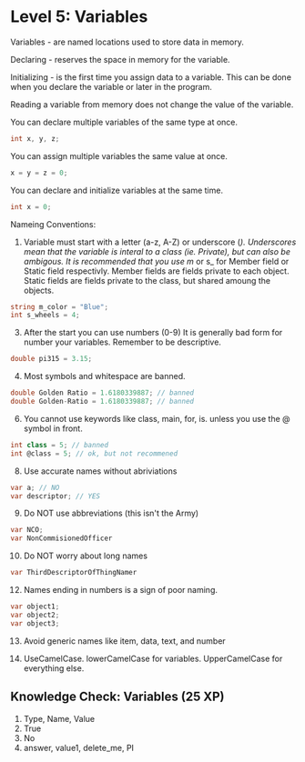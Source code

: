 # Level 5: Variables

Variables - are named locations used to store data in memory.

Declaring - reserves the space in memory for the variable. 

Initializing - is the first time you assign data to a variable. This can be done when you
declare the variable or later in the program. 

Reading a variable from memory does not change the value of the variable. 

You can declare multiple variables of the same type at once.
```csharp
int x, y, z;
```

You can assign multiple variables the same value at once.
```csharp
x = y = z = 0;
```

You can declare and initialize variables at the same time.
```csharp
int x = 0;
```

Nameing Conventions:
1. Variable must start with a letter (a-z, A-Z) or underscore (_).
Underscores mean that the variable is interal to a class (ie. Private), but can also be ambigous.
It is recommended that you use m_ or s_ for Member field or Static field respectivly. Member fields are
fields private to each object. Static fields are fields private to the class, but shared amoung the objects.
```csharp
string m_color = "Blue";
int s_wheels = 4;
```

3. After the start you can use numbers (0-9)
It is generally bad form for number your variables. Remember to be descriptive. 
```csharp
double pi315 = 3.15;
```

4. Most symbols and whitespace are banned.
```csharp
double Golden Ratio = 1.6180339887; // banned
double Golden-Ratio = 1.6180339887; // banned
```

6. You cannot use keywords like class, main, for, is. 
unless you use the @ symbol in front.
```csharp 
int class = 5; // banned
int @class = 5; // ok, but not recommened
```

8. Use accurate names without abriviations
```csharp
var a; // NO
var descriptor; // YES
```

9. Do NOT use abbreviations (this isn't the Army)
```csharp
var NCO;
var NonCommisionedOfficer
```

10. Do NOT worry about long names
```csharp
var ThirdDescriptorOfThingNamer
```

12. Names ending in numbers is a sign of poor naming. 
```csharp
var object1;
var object2;
var object3;
```

13. Avoid generic names like item, data, text, and number

14. UseCamelCase.
lowerCamelCase for variables.
UpperCamelCase for everything else.

## Knowledge Check: Variables (25 XP)
1. Type, Name, Value
2. True
3. No
4. answer, value1, delete_me, PI




